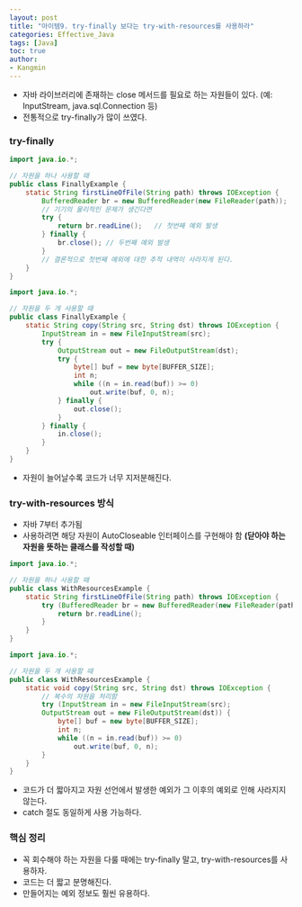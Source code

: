 ```yaml
---
layout: post
title: "아이템9. try-finally 보다는 try-with-resources를 사용하라"
categories: Effective_Java
tags: [Java]
toc: true
author:
- Kangmin
---
```



- 자바 라이브러리에 존재하는 close 메서드를 필요로 하는 자원들이 있다. (예: InputStream, java.sql.Connection 등)
- 전통적으로 try-finally가 많이 쓰였다.

### try-finally

```java
import java.io.*;

// 자원을 하나 사용할 때
public class FinallyExample {
    static String firstLineOfFile(String path) throws IOException {
        BufferedReader br = new BufferedReader(new FileReader(path));
        // 기기의 물리적인 문제가 생긴다면
        try {
            return br.readLine();   // 첫번째 예외 발생
        } finally {
            br.close(); // 두번째 예외 발생
        }
        // 결론적으로 첫번째 예외에 대한 추적 내역이 사라지게 된다.
    }
}
```

```java
import java.io.*;

// 자원을 두 개 사용할 때
public class FinallyExample {
    static String copy(String src, String dst) throws IOException {
        InputStream in = new FileInputStream(src);
        try {
            OutputStream out = new FileOutputStream(dst);
            try {
                byte[] buf = new byte[BUFFER_SIZE];
                int n;
                while ((n = in.read(buf)) >= 0)
                    out.write(buf, 0, n);
            } finally {
                out.close();
            }
        } finally {
            in.close();
        }
    }
}
```

- 자원이 늘어날수록 코드가 너무 지저분해진다.

### try-with-resources 방식
- 자바 7부터 추가됨
- 사용하려면 해당 자원이 AutoCloseable 인터페이스를 구현해야 함 **(닫아야 하는 자원을 뜻하는 클래스를 작성할 때)**

```java
import java.io.*;

// 자원을 하나 사용할 때
public class WithResourcesExample {
    static String firstLineOfFile(String path) throws IOException {
        try (BufferedReader br = new BufferedReader(new FileReader(path))) {
            return br.readLine();
        }
    }
}
```

```java
import java.io.*;

// 자원을 두 개 사용할 때
public class WithResourcesExample {
    static void copy(String src, String dst) throws IOException {
        // 복수의 자원을 처리함
        try (InputStream in = new FileInputStream(src);
        OutputStream out = new FileOutputStream(dst)) {
            byte[] buf = new byte[BUFFER_SIZE];
            int n;
            while ((n = in.read(buf)) >= 0)
                out.write(buf, 0, n);
        }
    }
}
```

- 코드가 더 짧아지고 자원 선언에서 발생한 예외가 그 이후의 예외로 인해 사라지지 않는다.
- catch 절도 동일하게 사용 가능하다.

### 핵심 정리
- 꼭 회수해야 하는 자원을 다룰 때에는 try-finally 말고, try-with-resources를 사용하자.
- 코드는 더 짧고 분명해진다.
- 만들어지는 예외 정보도 훨씬 유용하다.
